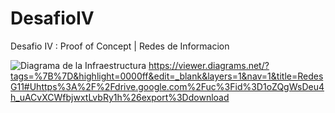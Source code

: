 # DesafioIV
Desafio IV : Proof of Concept | Redes de Informacion 

![Diagrama de la Infraestructura](/img/RedesG11.png)
https://viewer.diagrams.net/?tags=%7B%7D&highlight=0000ff&edit=_blank&layers=1&nav=1&title=RedesG11#Uhttps%3A%2F%2Fdrive.google.com%2Fuc%3Fid%3D1oZQgWsDeu4h_uACvXCWfbjwxtLvbRy1h%26export%3Ddownload
